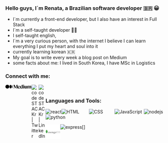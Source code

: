 ### Hello guys, I´m Renata, a Brazilian software developer :brazil: :grinning:

- I´m currently a front-end developer, but I also have an interest in Full Stack
- I´m a self-taught developer :woman_technologist:
- I self-taught english, 
- I´m a very curious person, with the internet I believe I can learn everything I put my heart and soul into it
- currently learning korean :kr:
- My goal is to write every week a blog post on Medium
- some facts about me: I lived in South Korea, I have MSc in Logistics



### Connect with me:

[<img align="left" alt="codeSTACKr.com" width="82px" src="https://github.com/Medium/medium-logos/blob/master/01_Logo/01_Black/SVG/Medium-Logo-Black-RGB.svg" />][medium]
[<img align="left" alt="codeSTACKr | Twitter" width="22px" src="https://cdn.jsdelivr.net/npm/simple-icons@v3/icons/twitter.svg" />][twitter]
[<img align="left" alt="codeSTACKr | LinkedIn" width="22px" src="https://cdn.jsdelivr.net/npm/simple-icons@v3/icons/linkedin.svg" />][linkedin]

<br />



### Languages and Tools:

<img align="left" alt="react" src="https://img.shields.io/badge/react%20-%2320232a.svg?&style=for-the-badge&logo=react&logoColor=%2361DAFB" />
<img align="left" alt="HTML" width="86px" src="https://img.shields.io/badge/-html5-E34F26?&style=for-the-badge&logo=html5&logoColor=white" />
<img align="left" alt="CSS" width="80px" src="https://img.shields.io/badge/-css3-1572B6?&style=for-the-badge&logo=css3&logoColor=white" />
<img align="left" alt="JavaScript" width="92px" src="https://img.shields.io/badge/-javascript-F7DF1E?&style=for-the-badge&logo=javascript&logoColor=black" />
<img align="left" alt="nodejs" src="https://img.shields.io/badge/node.js%20-%2343853D.svg?&style=for-the-badge&logo=node.js&logoColor=white" />
<img align="left" alt="python" src="https://img.shields.io/badge/python-4B8BBE?logo=python&logoColor=white&style=for-the-badge" />

<br/>
<br/>

[<img align="left" alt="MongoDB" width="46px" src="https://raw.githubusercontent.com/github/explore/80688e429a7d4ef2fca1e82350fe8e3517d3494d/topics/mongodb/mongodb.png" />]
<img align="left" alt="express" src="https://img.shields.io/badge/-Node.js-black?&style=for-the-badge&logo=node.js&logoColor=339933"/>


<br />
<br />


[medium]: https://medium.com/@renatamachado_73871
[twitter]: https://twitter.com/rennatts
[linkedin]: https://www.linkedin.com/in/renata-machado11/